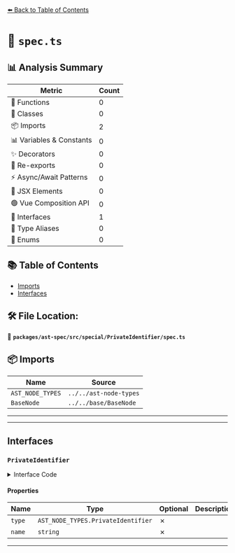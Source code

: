 [⬅️ Back to Table of Contents](../../../../../index.md)

# 📄 `spec.ts`

## 📊 Analysis Summary

| Metric | Count |
|--------|-------|
| 🔧 Functions | 0 |
| 🧱 Classes | 0 |
| 📦 Imports | 2 |
| 📊 Variables & Constants | 0 |
| ✨ Decorators | 0 |
| 🔄 Re-exports | 0 |
| ⚡ Async/Await Patterns | 0 |
| 💠 JSX Elements | 0 |
| 🟢 Vue Composition API | 0 |
| 📐 Interfaces | 1 |
| 📑 Type Aliases | 0 |
| 🎯 Enums | 0 |

## 📚 Table of Contents

- [Imports](#imports)
- [Interfaces](#interfaces)

## 🛠️ File Location:
📂 **`packages/ast-spec/src/special/PrivateIdentifier/spec.ts`**

## 📦 Imports

| Name | Source |
|------|--------|
| `AST_NODE_TYPES` | `../../ast-node-types` |
| `BaseNode` | `../../base/BaseNode` |


---


---

## Interfaces

### `PrivateIdentifier`

<details><summary>Interface Code</summary>

```ts
export interface PrivateIdentifier extends BaseNode {
  type: AST_NODE_TYPES.PrivateIdentifier;
  name: string;
}
```
</details>

#### Properties

| Name | Type | Optional | Description |
|------|------|----------|-------------|
| `type` | `AST_NODE_TYPES.PrivateIdentifier` | ✗ |  |
| `name` | `string` | ✗ |  |


---